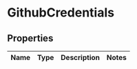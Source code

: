 # GithubCredentials

## Properties
Name | Type | Description | Notes
------------ | ------------- | ------------- | -------------
